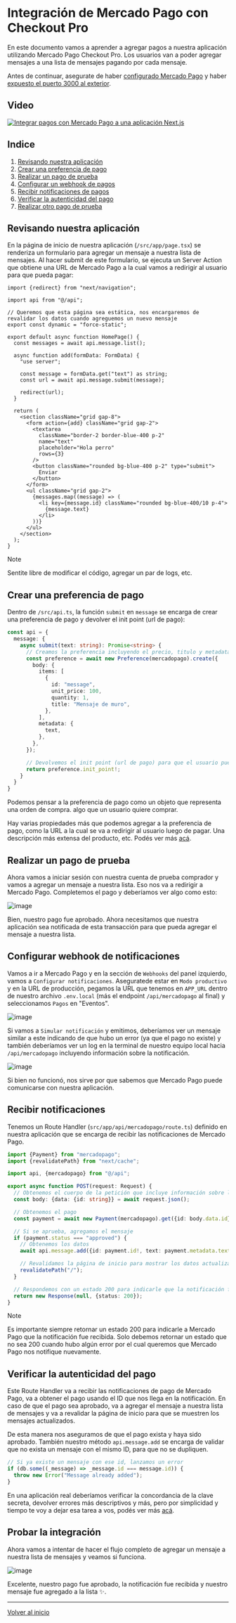 # Integración de Mercado Pago con Checkout Pro

En este documento vamos a aprender a agregar pagos a nuestra aplicación utilizando Mercado Pago Checkout Pro. Los usuarios van a poder agregar mensajes a una lista de mensajes pagando por cada mensaje.

Antes de continuar, asegurate de haber [configurado Mercado Pago](../configuracion-mercadopago/README.md) y haber [expuesto el puerto 3000 al exterior](../exponer-puerto/README.md).

## Video

[![Integrar pagos con Mercado Pago a una aplicación Next.js](https://img.youtube.com/vi/BUHUW7tAr_Y/maxresdefault.jpg)](https://www.youtube.com/watch?v=BUHUW7tAr_Y)

## Indice

1. [Revisando nuestra aplicación](#revisando-nuestra-aplicación)
2. [Crear una preferencia de pago](#crear-una-preferencia-de-pago)
3. [Realizar un pago de prueba](#realizar-un-pago-de-prueba)
4. [Configurar un webhook de pagos](#configurar-un-webhook-de-pagos)
5. [Recibir notificaciones de pagos](#recibir-notificaciones-de-pagos)
6. [Verificar la autenticidad del pago](#verificar-la-autenticidad-del-pago)
7. [Realizar otro pago de prueba](#realizar-otro-pago-de-prueba)

## Revisando nuestra aplicación

En la página de inicio de nuestra aplicación (`/src/app/page.tsx`) se renderiza un formulario para agregar un mensaje a nuestra lista de mensajes. Al hacer submit de este formulario, se ejecuta un Server Action que obtiene una URL de Mercado Pago a la cual vamos a redirigir al usuario para que pueda pagar:

```tsx
import {redirect} from "next/navigation";

import api from "@/api";

// Queremos que esta página sea estática, nos encargaremos de revalidar los datos cuando agreguemos un nuevo mensaje
export const dynamic = "force-static";

export default async function HomePage() {
  const messages = await api.message.list();

  async function add(formData: FormData) {
    "use server";

    const message = formData.get("text") as string;
    const url = await api.message.submit(message);

    redirect(url);
  }

  return (
    <section className="grid gap-8">
      <form action={add} className="grid gap-2">
        <textarea
          className="border-2 border-blue-400 p-2"
          name="text"
          placeholder="Hola perro"
          rows={3}
        />
        <button className="rounded bg-blue-400 p-2" type="submit">
          Enviar
        </button>
      </form>
      <ul className="grid gap-2">
        {messages.map((message) => (
          <li key={message.id} className="rounded bg-blue-400/10 p-4">
            {message.text}
          </li>
        ))}
      </ul>
    </section>
  );
}
```

> [!NOTE]
> Sentite libre de modificar el código, agregar un par de logs, etc.

## Crear una preferencia de pago

Dentro de `/src/api.ts`, la función `submit` en `message` se encarga de crear una preferencia de pago y devolver el init point (url de pago):

```ts
const api = {
  message: {
    async submit(text: string): Promise<string> {
      // Creamos la preferencia incluyendo el precio, titulo y metadata. La información de `items` es standard de Mercado Pago. La información que nosotros necesitamos para nuestra DB debería vivir en `metadata`.
      const preference = await new Preference(mercadopago).create({
        body: {
          items: [
            {
              id: "message",
              unit_price: 100,
              quantity: 1,
              title: "Mensaje de muro",
            },
          ],
          metadata: {
            text,
          },
        },
      });

      // Devolvemos el init point (url de pago) para que el usuario pueda pagar
      return preference.init_point!;
    }
  }
}
```

Podemos pensar a la preferencia de pago como un objeto que representa una orden de compra. algo que un usuario quiere comprar.

Hay varias propiedades más que podemos agregar a la preferencia de pago, como la URL a la cual se va a redirigir al usuario luego de pagar. Una descripción más extensa del producto, etc. Podés ver más [acá](https://www.mercadopago.com.ar/developers/es/reference/preferences/_checkout_preferences/post).

## Realizar un pago de prueba

Ahora vamos a iniciar sesión con nuestra cuenta de prueba comprador y vamos a agregar un mensaje a nuestra lista. Eso nos va a redirigir a Mercado Pago. Completemos el pago y deberíamos ver algo como esto:

![image](./screenshots/pago-aprobado.jpg)

Bien, nuestro pago fue aprobado. Ahora necesitamos que nuestra aplicación sea notificada de esta transacción para que pueda agregar el mensaje a nuestra lista.

## Configurar webhook de notificaciones

Vamos a ir a Mercado Pago y en la sección de `Webhooks` del panel izquierdo, vamos a `Configurar notificaciones`. Aseguratede estar en `Modo productivo` y en la URL de producción, pegamos la URL que tenemos en `APP_URL` dentro de nuestro archivo `.env.local` (más el endpoint `/api/mercadopago` al final) y seleccionamos `Pagos` en "Eventos".

![image](./screenshots/webhook-config.jpg)

Si vamos a `Simular notificación` y emitimos, deberíamos ver un mensaje similar a este indicando de que hubo un error (ya que el pago no existe) y también deberíamos ver un log en la terminal de nuestro equipo local hacia `/api/mercadopago` incluyendo información sobre la notificación.

![image](./screenshots/webhook-error.jpg)

Si bien no funcionó, nos sirve por que sabemos que Mercado Pago puede comunicarse con nuestra aplicación.

## Recibir notificaciones

Tenemos un Route Handler (`src/app/api/mercadopago/route.ts`) definido en nuestra aplicación que se encarga de recibir las notificaciones de Mercado Pago.

```ts
import {Payment} from "mercadopago";
import {revalidatePath} from "next/cache";

import api, {mercadopago} from "@/api";

export async function POST(request: Request) {
  // Obtenemos el cuerpo de la petición que incluye información sobre la notificación
  const body: {data: {id: string}} = await request.json();

  // Obtenemos el pago
  const payment = await new Payment(mercadopago).get({id: body.data.id});

  // Si se aprueba, agregamos el mensaje
  if (payment.status === "approved") {
    // Obtenemos los datos
    await api.message.add({id: payment.id!, text: payment.metadata.text});

    // Revalidamos la página de inicio para mostrar los datos actualizados
    revalidatePath("/");
  }

  // Respondemos con un estado 200 para indicarle que la notificación fue recibida
  return new Response(null, {status: 200});
}
```

> [!NOTE]
> Es importante siempre retornar un estado 200 para indicarle a Mercado Pago que la notificación fue recibida. Solo debemos retornar un estado que no sea 200 cuando hubo algún error por el cual queremos que Mercado Pago nos notifique nuevamente.

## Verificar la autenticidad del pago

Este Route Handler va a recibir las notificaciones de pago de Mercado Pago, va a obtener el pago usando el ID que nos llega en la notificación. En caso de que el pago sea aprobado, va a agregar el mensaje a nuestra lista de mensajes y va a revalidar la página de inicio para que se muestren los mensajes actualizados.

De esta manera nos aseguramos de que el pago exista y haya sido aprobado. También nuestro método `api.message.add` se encarga de validar que no exista un mensaje con el mismo ID, para que no se dupliquen.

```ts
// Si ya existe un mensaje con ese id, lanzamos un error
if (db.some((_message) => _message.id === message.id)) {
  throw new Error("Message already added");
}
```

En una aplicación real deberíamos verificar la concordancia de la clave secreta, devolver errores más descriptivos y más, pero por simplicidad y tiempo te voy a dejar esa tarea a vos, podés ver más [acá](https://www.mercadopago.com.ar/developers/es/docs/your-integrations/notifications/webhooks#configuracinatravsdetusintegraciones).

## Probar la integración

Ahora vamos a intentar de hacer el flujo completo de agregar un mensaje a nuestra lista de mensajes y veamos si funciona.

![image](./screenshots/pago-aprobado.jpg)

Excelente, nuestro pago fue aprobado, la notificación fue recibida y nuestro mensaje fue agregado a la lista ✨.

---

[Volver al inicio](../README.md)
